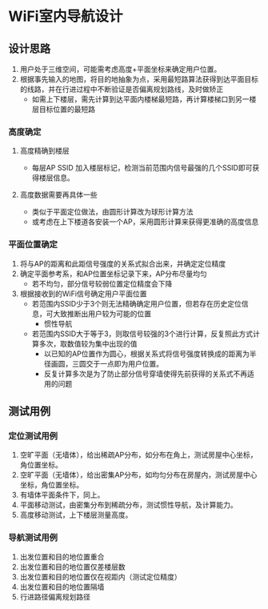 # WiFi室内导航设计

## 设计思路

1. 用户处于三维空间，可能需考虑高度+平面坐标来确定用户位置。
2. 根据事先输入的地图，将目的地抽象为点，采用最短路算法获得到达平面目标的线路，并在行进过程中不断验证是否偏离规划路线，及时做矫正
    - 如需上下楼层，需先计算到达平面内楼梯最短路，再计算楼梯口到另一楼层目标位置的最短路

### 高度确定

1. 高度精确到楼层
    - 每层AP SSID 加入楼层标记，检测当前范围内信号最强的几个SSID即可获得楼层信息。

2. 高度数据需要再具体一些
    - 类似于平面定位做法，由圆形计算改为球形计算方法
    - 或考虑在上下楼道各安装一个AP，采用圆形计算来获得更准确的高度信息

### 平面位置确定

1. 将与AP的距离和此距信号强度的关系式拟合出来，并确定定位精度
2. 确定平面参考系，和AP位置坐标记录下来，AP分布尽量均匀
    - 若不均匀，部分信号较弱位置定位精度会下降
3. 根据接收到的WiFi信号确定用户平面位置
    - 若范围内SSID少于3个则无法精确确定用户位置，但若存在历史定位信息，可大致推断出用户较为可能的位置
        - 惯性导航
    - 若范围内SSID大于等于3，则取信号较强的3个进行计算，反复照此方式计算多次，取数值较为集中出现的值
        - 以已知的AP位置作为圆心，根据关系式将信号强度转换成的距离为半径画圆，三圆交于一点即为用户位置。
        - 反复计算多次是为了防止部分信号穿墙使得先前获得的关系式不再适用的问题

## 测试用例

### 定位测试用例

1. 空旷平面（无墙体），给出稀疏AP分布，如分布在角上，测试房屋中心坐标，角位置坐标。
2. 空旷平面（无墙体），给出密集AP分布，如均匀分布在房屋内，测试房屋中心坐标，角位置坐标。
3. 有墙体平面条件下，同上。
4. 平面移动测试，由密集分布到稀疏分布，测试惯性导航，及计算能力。
5. 高度移动测试，上下楼层测量高度。

### 导航测试用例

1. 出发位置和目的地位置重合
2. 出发位置和目的地位置仅差楼层数
3. 出发位置和目的地位置仅在视距内（测试定位精度）
4. 出发位置和目的地位置隔墙
5. 行进路径偏离规划路径
